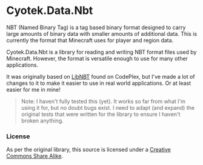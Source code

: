 # Cyotek.Data.Nbt

NBT (Named Binary Tag) is a tag based binary format designed to carry large amounts of binary data with smaller amounts of additional data. This is currently the format that Minecraft uses for player and region data.

Cyotek.Data.Nbt is a library for reading and writing NBT format files used by Minecraft. However, the format is versatile enough to use for many other applications.

It was originally based on [LibNBT](http://libnbt.codeplex.com/) found on CodePlex, but I've made a lot of changes to it to make it easier to use in real world applications. Or at least easier for me in mine!

> Note: I haven't fully tested this (yet). It works so far from what I'm using it for, but no doubt bugs exist. I need to adapt (and expand) the original tests that were written for the library to ensure I haven't broken anything.

### License

As per the original library, this source is licensed under a [Creative Commons Share Alike](http://creativecommons.org/licenses/by-sa/2.0/).